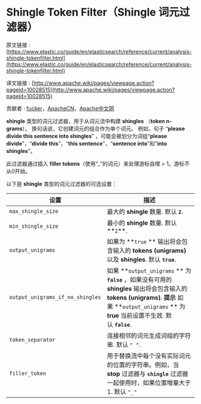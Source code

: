# Shingle Token Filter（Shingle 词元过滤器）

原文链接 : [https://www.elastic.co/guide/en/elasticsearch/reference/current/analysis-shingle-tokenfilter.html](https://www.elastic.co/guide/en/elasticsearch/reference/current/analysis-shingle-tokenfilter.html)

译文链接 : [http://www.apache.wiki/pages/viewpage.action?pageId=10028515](http://www.apache.wiki/pages/viewpage.action?pageId=10028515)

贡献者 : [fucker](/display/~caizhongjie)，[ApacheCN](/display/~apachecn)，[Apache中文网](/display/~apachechina)

**shingle** 类型的词元过滤器，用于从词元流中构建 **shingles** （**token n-grams**）。 换句话说，它创建词元的组合作为单个词元。 例如，句子 “**please divide this sentence into shingles**” ，可能会被划分为词组“**please divide**”，“**divide this**”，“**this sentence**”，“**sentence into**”和“**into shingles**”。

此过滤器通过插入 **filler tokens**（使用“_”的词元）来处理游标自增 &gt; 1。游标不从0开始。

以下是 **shingle** 类型的词元过滤器的可选设置：

| 设置 | 描述 |
| --- | --- |
| `max_shingle_size` | 最大的 **shingle** 数量. 默认 **`2`**. |
| `min_shingle_size` | 最小的 **shingle** 数量. 默认**`2`**. |
| `output_unigrams` | 如果为 **`true` ** 输出将会包含输入的 **tokens (unigrams)** 以及 **shingles**. 默认 **`true`**. |
| `output_unigrams_if_no_shingles` | 如果 **`output_unigrams` ** 为 **`false`** ，如果没有可用的 **shingles** 输出将会包含输入的 **tokens (unigrams)**. **提示** 如果 **`output_unigrams` ** 为 **true** 当前设置不生效. 默认 **`false`**. |
| `token_separator` | 连接相邻的词元生成词组的字符串. 默认 `" "`. |
| `filler_token` | 用于替换流中每个没有实际词元的位置的字符串。例如，当 **stop** 过滤器与 **`shingle`** 过滤器一起使用时，如果位置增量大于1\. 默认 `"_"` |